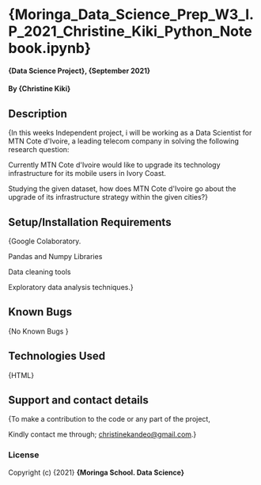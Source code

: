 # {Moringa_Data_Science_Prep_W3_I.P_2021_Christine_Kiki_Python_Notebook.ipynb}

#### {Data Science Project}, {September 2021}

#### By **{Christine Kiki}**

## Description
{In this weeks Independent project, i will be working as a Data Scientist for MTN Cote d'Ivoire, a leading telecom company in solving the following research question:

Currently MTN Cote d'Ivoire would like to upgrade its technology infrastructure for its mobile users in Ivory Coast. 

Studying the given dataset, how does MTN Cote d'Ivoire go about the upgrade of its infrastructure strategy within the given cities?}

## Setup/Installation Requirements
{Google Colaboratory.

Pandas and Numpy Libraries

Data cleaning tools

Exploratory data analysis techniques.}

## Known Bugs
{No Known Bugs }

## Technologies Used
{HTML}

## Support and contact details
{To make a contribution to the code or any part of the project, 

Kindly contact me through; christinekandeo@gmail.com.}
### License

Copyright (c) {2021} **{Moringa School. Data Science}**
